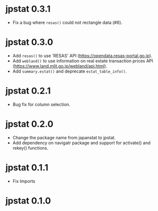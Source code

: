 # jpstat 0.3.1

* Fix a bug where `resas()` could not rectangle data (#6).

# jpstat 0.3.0

* Add `resas()` to use 'RESAS' API (https://opendata.resas-portal.go.jp).
* Add `webland()` to use information on real estate transaction prices API 
(https://www.land.mlit.go.jp/webland/api.html).
* Add `summary.estat()` and deprecate `estat_table_info()`.

# jpstat 0.2.1

* Bug fix for column selection.

# jpstat 0.2.0

* Change the package name from japanstat to jpstat.
* Add dependency on navigatr package and support for activate() and rekey() 
  functions.

# jpstat 0.1.1

* Fix Imports

# jpstat 0.1.0
